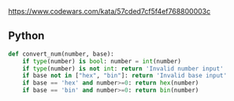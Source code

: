 https://www.codewars.com/kata/57cded7cf5f4ef768800003c

## Python
```python
def convert_num(number, base):
    if type(number) is bool: number = int(number)
    if type(number) is not int: return 'Invalid number input'
    if base not in ["hex", "bin"]: return 'Invalid base input'
    if base == 'hex' and number>=0: return hex(number)
    if base == 'bin' and number>=0: return bin(number)
```